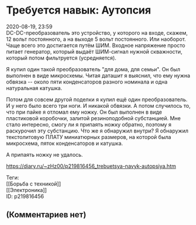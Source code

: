 Требуется навык: Аутопсия
=========================

  
2020-08-19, 23:59  
 DC-DC-преобразователь это устройство, у которого на входе, скажем, 12 вольт постоянного, а на выходе 5 вольт постоянного. Или наоборот. Чаще всего это достигается путём ШИМ. Входное напряжение просто питает генератор, который выдаёт ШИМ-сигнал нужной скважности, который потом фильтруется (усредняется).   
   
 Я купил один такой преобразователь "для дома, для семьи". Он был выполнен в виде микросхемы. Читая даташит я выяснил, что ему нужна обвязка -- около пяти конденсаторов разного номинала и одна натуральная катушка.   
   
 Потом для совсем другой поделки я купил ещё один преобразователь. И у него было всего три ноги. И никакой обвязки. А потом случилось то, что при пайке я отломал ему ножку. Он был выполнен в виде пластиковой коробочки, залитой резиноподобной субстанцией. Мне стало интересно, смогу ли я припаять ножку обратно, поэтому я раскурочил эту субстанцию. Что же я обнаружил внутри? Я обнаружил текстолитовую ПЛАТУ миниатюрных размеров, на которой была микросхема, пяток конденсаторов и катушка.   
   
 А припаять ножку не удалось.   
  
<https://diary.ru/~zHz00/p219816456_trebuetsya-navyk-autopsiya.htm>  
  
Теги:  
[[Борьба с техникой]]  
[[Электроника]]  
ID: p219816456  


(Комментариев нет)
------------------